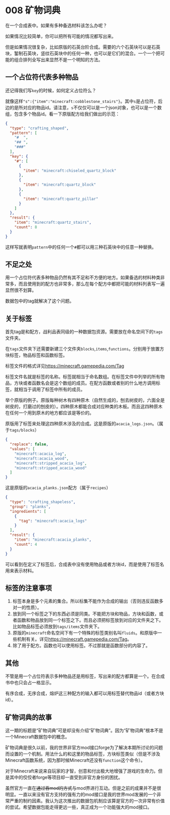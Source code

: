 # 008 矿物词典

在一个合成表中。如果有多种备选材料该怎么办呢？

如果情况比较简单，你可以把所有可能的情况都写出来。

但是如果情况很复杂，比如原版的石英台阶合成。需要的六个石英块可以是石英块，錾制石英块，竖纹石英块中的任何一种，也可以是它们的混合。一个一个把可能的组合排列全写出来显然不是一个明知的方法。

## 一个占位符代表多种物品

还记得我们写`key`的时候，如何定义占位符么？

就像这样`"s":{"item":"minecraft:cobblestone_stairs"}`。其中`s`是占位符，后边的是所对应的物品id。请注意，`s`不仅仅可以是一个json对象，也可以是一个数组，包含多个物品id。看一下原版配方给我们做出的示范：

```json
{
  "type": "crafting_shaped",
  "pattern": [
    "#  ",
    "## ",
    "###"
  ],
  "key": {
    "#": [
      {
        "item": "minecraft:chiseled_quartz_block"
      },
      {
        "item": "minecraft:quartz_block"
      },
      {
        "item": "minecraft:quartz_pillar"
      }
    ]
  },
  "result": {
    "item": "minecraft:quartz_stairs",
    "count": 8
  }
}
```

这样写就表明`pattern`中的任何一个`#`都可以用三种石英块中的任意一种替换。

## 不足之处

用一个占位符代表多种物品仍然有其不足和不方便的地方。如果备选的材料种类非常多，而且使用到的配方也非常多，那么在每个配方中都把可能的材料列表写一遍显然很不划算。

数据包中的tag就解决了这个问题。

## 关于标签

首先tag是和配方，战利品表同级的一种数据包资源。需要放在命名空间下的`tags`文件夹。

在`tags`文件夹下还需要新建三个文件夹`blocks`,`items`,`functions`。分别用于放置方块标签，物品标签和函数标签。

标签文件的格式详见<https://minecraft.gamepedia.com/Tag>

标签文件名就是标签的名称。标签就相当于命名数组。在标签文件中列举的所有物品，方块或者函数名会是这个数组的成员。在配方函数或者别的什么地方调用标签，就相当于调用了标签中所有的成员。

举个原版的例子。原版每种树木有四种原木（自然生成的，刨去树皮的，六面全是树皮的，打磨过的刨皮的）。四种原木都能合成对应种类的木板。而且这四种原木在任何一个用到原木的地方都应该是等价的。

原版用了标签来处理这四种原木涉及的合成。这是原版的`acacia_logs.json`。（属于`tags/blocks`）

```json
{
  "replace": false,
  "values": [
    "minecraft:acacia_log",
    "minecraft:acacia_wood",
    "minecraft:stripped_acacia_log",
    "minecraft:stripped_acacia_wood"
  ]
}
```

这是原版的`acacia_planks.json`配方（属于`recipes`）

```json
{
  "type": "crafting_shapeless",
  "group": "planks",
  "ingredients": [
    {
      "tag": "minecraft:acacia_logs"
    }
  ],
  "result": {
    "item": "minecraft:acacia_planks",
    "count": 4
  }
}
```

可以看到在定义了标签后，合成表中没有使用物品或者方块id，而是使用了标签名用来表示材料。

## 标签的注意事项

1. 标签本身是多个元素的集合。所以标集不能作为合成的输出（否则违反函数多对一的性质）。
1. 放到同一个标签之下的东西必须是同类。不能把方块和物品，方块和函数，或者函数和物品放到同一个标签之下。而且必须把标签放到对应的文件夹之下。比如物品标签必须放到`tags/items`文件夹下。
1. 原版的`minecraft`命名空间下有一个特殊的标签类别名叫`fluids`。和原版中一些机制有关。详见<https://minecraft.gamepedia.com/Tag>。
1. 除了用于配方。函数也可以使用标签。不过那就是函数部分的内容了。

## 其他

不管是用一个占位符表示多种物品还是用标签，写出来的配方都算是一个。在合成书中也只会占一格显示。

有序合成，无序合成，熔炉这三种配方的输入都可以用标签替代物品id（或者方块id）。

## 矿物词典的故事

这一期的标题是“矿物词典”可是却没有介绍“矿物词典”。因为“矿物词典”根本不是一个Minecraft数据包中的概念。

矿物词典是很久以前，我的世界非官方mod接口forge为了解决本期所讨论的问题而设置的一个机制。用法什么的和这里的物品标签，方块标签类似（但是不涉及Minecraft函数系统，因为那时候Minecraft还没有`function`这个命令）。

对于Minecraft来说来自玩家的才智，创意和付出极大地增强了游戏的生命力。但是其中的佼佼者forge等项目却一直受到非官方身份的困扰。

虽然官方一直在~~通过吞mod的方式~~与mod界进行互动。但是之前的成果并不是很明显。一直以来没有官方支持的强有力的mod接口是我的世界mod发展的一个非常严重的制约因素。我认为这次推出的数据包机制应该算是官方的一次非常有价值的尝试。希望数据包能走得更远一些，真正成为一个功能强大的mod接口。
